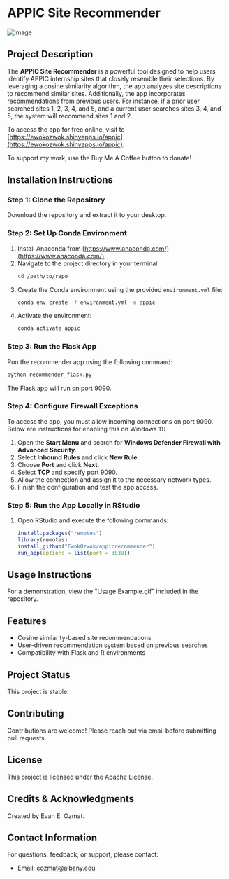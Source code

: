 # APPIC Site Recommender
![image](https://github.com/user-attachments/assets/8e7130a9-106b-483e-854c-bceb1bae9e43)

## Project Description
The **APPIC Site Recommender** is a powerful tool designed to help users identify APPIC internship sites that closely resemble their selections. By leveraging a cosine similarity algorithm, the app analyzes site descriptions to recommend similar sites. Additionally, the app incorporates recommendations from previous users. For instance, if a prior user searched sites 1, 2, 3, 4, and 5, and a current user searches sites 3, 4, and 5, the system will recommend sites 1 and 2.

To access the app for free online, visit to [https://ewokozwok.shinyapps.io/appic](https://ewokozwok.shinyapps.io/appic).

To support my work, use the Buy Me A Coffee button to donate!


## Installation Instructions
### Step 1: Clone the Repository
Download the repository and extract it to your desktop.

### Step 2: Set Up Conda Environment
1. Install Anaconda from [https://www.anaconda.com/](https://www.anaconda.com/).
2. Navigate to the project directory in your terminal:
   ```bash
   cd /path/to/repo
   ```
3. Create the Conda environment using the provided `environment.yml` file:
   ```bash
   conda env create -f environment.yml -n appic
   ```
4. Activate the environment:
   ```bash
   conda activate appic
   ```

### Step 3: Run the Flask App
Run the recommender app using the following command:
```bash
python recommender_flask.py
```
The Flask app will run on port 9090.

### Step 4: Configure Firewall Exceptions
To access the app, you must allow incoming connections on port 9090. Below are instructions for enabling this on Windows 11:
1. Open the **Start Menu** and search for **Windows Defender Firewall with Advanced Security**.
2. Select **Inbound Rules** and click **New Rule**.
3. Choose **Port** and click **Next**.
4. Select **TCP** and specify port 9090.
5. Allow the connection and assign it to the necessary network types.
6. Finish the configuration and test the app access.

### Step 5: Run the App Locally in RStudio
1. Open RStudio and execute the following commands:
   ```r
   install.packages("remotes")
   library(remotes)
   install_github("EwokOzwok/appicrecommender")
   run_app(options = list(port = 3838))
   ```

## Usage Instructions
For a demonstration, view the "Usage Example.gif" included in the repository.

## Features
- Cosine similarity-based site recommendations
- User-driven recommendation system based on previous searches
- Compatibility with Flask and R environments

## Project Status
This project is stable.

## Contributing
Contributions are welcome! Please reach out via email before submitting pull requests.

## License
This project is licensed under the Apache License.

## Credits & Acknowledgments
Created by Evan E. Ozmat.

## Contact Information
For questions, feedback, or support, please contact: 
- Email: eozmat@albany.edu
